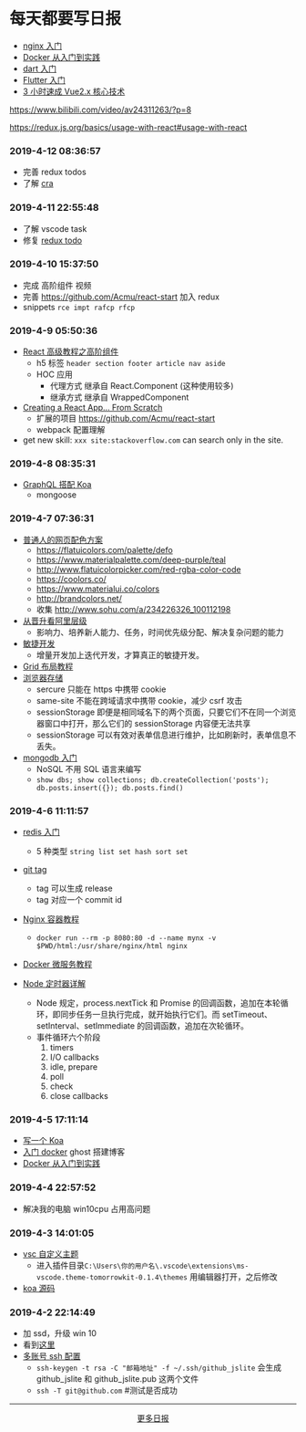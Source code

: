 # 每天都要写日报

- [nginx 入门](https://www.bilibili.com/video/av34537494?from=search&seid=10057962381467933650)
- [Docker 从入门到实践](https://docker_practice.gitee.io/image/pull.html)
- [dart 入门](https://www.imooc.com/learn/1035)
- [Flutter 入门](https://www.imooc.com/learn/1090)
- [3 小时速成 Vue2.x 核心技术](https://www.imooc.com/learn/1091)

https://www.bilibili.com/video/av24311263/?p=8

https://redux.js.org/basics/usage-with-react#usage-with-react

### 2019-4-12 08:36:57

- 完善 redux todos
- 了解 [cra](https://facebook.github.io/create-react-app/)

### 2019-4-11 22:55:48

- 了解 vscode task
- 修复 [redux todo](https://redux.js.org/basics/example#action-creators)

### 2019-4-10 15:37:50

- 完成 高阶组件 视频
- 完善 https://github.com/Acmu/react-start 加入 redux
- snippets `rce impt rafcp rfcp`

### 2019-4-9 05:50:36

- [React 高级教程之高阶组件](https://www.imooc.com/learn/1075)
  - h5 标签 `header section footer article nav aside`
  - HOC 应用
    - 代理方式 继承自 React.Component (这种使用较多)
    - 继承方式 继承自 WrappedComponent
- [Creating a React App… From Scratch](https://blog.usejournal.com/creating-a-react-app-from-scratch-f3c693b84658)
  - 扩展的项目 https://github.com/Acmu/react-start
  - webpack 配置理解
- get new skill: `xxx site:stackoverflow.com` can search only in the site.

### 2019-4-8 08:35:31

- [GraphQL 搭配 Koa](https://juejin.im/post/5a49e5ccf265da430d585cfd)
  - mongoose

### 2019-4-7 07:36:31

- [普通人的网页配色方案](http://www.ruanyifeng.com/blog/2019/03/coloring-scheme.html)
  - https://flatuicolors.com/palette/defo
  - https://www.materialpalette.com/deep-purple/teal
  - http://www.flatuicolorpicker.com/red-rgba-color-code
  - https://coolors.co/
  - https://www.materialui.co/colors
  - http://brandcolors.net/
  - 收集 http://www.sohu.com/a/234226326_100112198
- [从晋升看阿里层级](https://www.bilibili.com/read/cv1100994)
  - 影响力、培养新人能力、任务，时间优先级分配、解决复杂问题的能力
- [敏捷开发](http://www.ruanyifeng.com/blog/2019/03/agile-development.html)
  - 增量开发加上迭代开发，才算真正的敏捷开发。
- [Grid 布局教程](http://www.ruanyifeng.com/blog/2019/03/grid-layout-tutorial.html)
- [浏览器存储](https://juejin.im/post/5c8e6fa8e51d453ec75168cd)
  - sercure 只能在 https 中携带 cookie
  - same-site 不能在跨域请求中携带 cookie，减少 csrf 攻击
  - sessionStorage 即便是相同域名下的两个页面，只要它们不在同一个浏览器窗口中打开，那么它们的 sessionStorage 内容便无法共享
  - sessionStorage 可以有效对表单信息进行维护，比如刷新时，表单信息不丢失。
- [mongodb 入门](https://www.bilibili.com/video/av24311263?from=search&seid=18225452499749612871)
  - NoSQL 不用 SQL 语言来编写
  - `show dbs; show collections; db.createCollection('posts'); db.posts.insert({}); db.posts.find()`

### 2019-4-6 11:11:57

- [redis 入门](https://www.imooc.com/video/14324)
  - 5 种类型 `string list set hash sort set`
- [git tag](https://www.jianshu.com/p/cdd80dd15593)
  - tag 可以生成 release
  - tag 对应一个 commit id
- [Nginx 容器教程](http://www.ruanyifeng.com/blog/2018/02/nginx-docker.html)
  - `docker run --rm -p 8080:80 -d --name mynx -v $PWD/html:/usr/share/nginx/html nginx`
- [Docker 微服务教程](http://www.ruanyifeng.com/blog/2018/02/docker-wordpress-tutorial.html)
- [Node 定时器详解](http://www.ruanyifeng.com/blog/2018/02/node-event-loop.html)

  - Node 规定，process.nextTick 和 Promise 的回调函数，追加在本轮循环，即同步任务一旦执行完成，就开始执行它们。而 setTimeout、setInterval、setImmediate 的回调函数，追加在次轮循环。
  - 事件循环六个阶段
    1. timers
    2. I/O callbacks
    3. idle, prepare
    4. poll
    5. check
    6. close callbacks

### 2019-4-5 17:11:14

- [写一个 Koa](https://juejin.im/post/5ba48fc4e51d450e704277fa)
- [入门 docker](https://www.imooc.com/learn/867) ghost 搭建博客
- [Docker 从入门到实践](https://docker_practice.gitee.io/image/pull.html)

### 2019-4-4 22:57:52

- 解决我的电脑 win10cpu 占用高问题

### 2019-4-3 14:01:05

- [vsc 自定义主题](https://blog.csdn.net/liaozhenting/article/details/77654722)
  - 进入插件目录`C:\Users\你的用户名\.vscode\extensions\ms-vscode.theme-tomorrowkit-0.1.4\themes` 用编辑器打开，之后修改
- [koa 源码](https://juejin.im/post/5914fdce44d904006c44dfac)

### 2019-4-2 22:14:49

- 加 ssd，升级 win 10
- 看到[这里](http://www.runoob.com/nodejs/nodejs-express-framework.html)
- [多账号 ssh 配置](https://www.cnblogs.com/libin-1/p/5986430.html)
  - `ssh-keygen -t rsa -C "邮箱地址" -f ~/.ssh/github_jslite` 会生成 github_jslite 和 github_jslite.pub 这两个文件
  - `ssh -T git@github.com` #测试是否成功

---

<div align="center"><a href="./d1903.md">更多日报</a></div>
